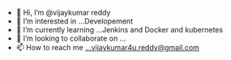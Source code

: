 - 👋 Hi, I’m @vijaykumar reddy
- 👀 I’m interested in ...Developement
- 🌱 I’m currently learning ...Jenkins and Docker and kubernetes
- 💞️ I’m looking to collaborate on ...
- 📫 How to reach me ...vijaykumar4u.reddy@gmail.com

<!---
vijaykumar-reddi/vijaykumar-reddi is a ✨ special ✨ repository because its `README.md` (this file) appears on your GitHub profile.
You can click the Preview link to take a look at your changes.
--->
